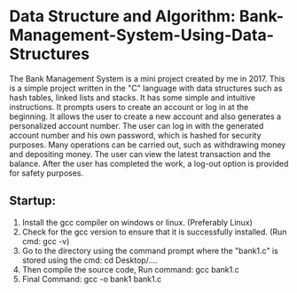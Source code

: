 # Data Structure and Algorithm: Bank-Management-System-Using-Data-Structures

The Bank Management System is a mini project created by me in 2017.
This is a simple project written in the "C" language with data structures such as hash tables, linked lists and stacks. 
It has some simple and intuitive instructions. It prompts users to create an account or log in at the beginning.
It allows the user to create a new account and also generates a personalized account number. 
The user can log in with the generated account number and his own password, which is hashed for security purposes.
Many operations can be carried out, such as withdrawing money and depositing money.
The user can view the latest transaction and the balance.
After the user has completed the work, a log-out option is provided for safety purposes.

## Startup:
1) Install the gcc compiler on windows or linux. (Preferably Linux)
2) Check for the gcc version to ensure that it is successfully installed. (Run cmd: gcc -v) 
3) Go to the directory using the command prompt where the "bank1.c" is stored using the cmd: cd Desktop/....
4) Then compile the source code, Run command:  gcc bank1.c
5) Final Command: gcc -o bank1 bank1.c
